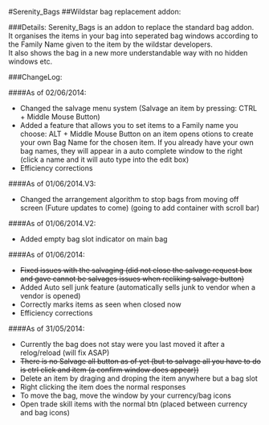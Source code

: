 #Serenity_Bags
##Wildstar bag replacement addon:

###Details:
Serenity_Bags is an addon to replace the standard bag addon.<br />
It organises the items in your bag into seperated bag windows according to the Family Name given to the item by the wildstar developers.<br />
It also shows the bag in a new more understandable way with no hidden windows etc.

###ChangeLog:

####As of 02/06/2014:
* Changed the salvage menu system (Salvage an item by pressing: CTRL + Middle Mouse Button)
* Added a feature that allows you to set items to a Family name you choose: ALT + Middle Mouse Button on an item opens otions to create your own Bag Name for the chosen item. If you already have your own bag names, they will appear in a auto complete window to the right (click a name and it will auto type into the edit box)
* Efficiency corrections

####As of 01/06/2014.V3:
* Changed the arrangement algorithm to stop bags from moving off screen (Future updates to come) (going to add container with scroll bar)

####As of 01/06/2014.V2:
* Added empty bag slot indicator on main bag

####As of 01/06/2014:
* ~~Fixed issues with the salvaging (did not close the salvage request box and gave cannot be salvages issues when recliking salvage button)~~ 
* Added Auto sell junk feature (automatically sells junk to vendor when a vendor is opened)
* Correctly marks items as seen when closed now
* Efficiency corrections

####As of 31/05/2014:
* Currently the bag does not stay were you last moved it after a relog/reload (will fix ASAP)
* ~~There is no Salvage all button as of yet (but to salvage all you have to do is ctrl click and item (a confirm window does appear))~~
* Delete an item by draging and droping the item anywhere but a bag slot
* Right clicking the item does the normal responses
* To move the bag, move the window by your currency/bag icons
* Open trade skill items with the normal btn (placed between currency and bag icons)

